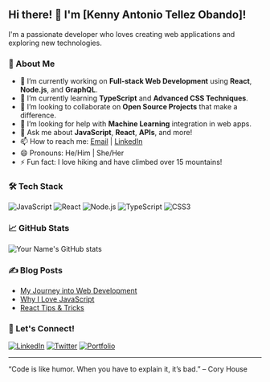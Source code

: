 ## Hi there! 👋 I'm [Kenny Antonio Tellez Obando]!

I'm a passionate developer who loves creating web applications and exploring new technologies.

### 🚀 About Me

- 🔭 I’m currently working on **Full-stack Web Development** using **React**, **Node.js**, and **GraphQL**.
- 🌱 I’m currently learning **TypeScript** and **Advanced CSS Techniques**.
- 👯 I’m looking to collaborate on **Open Source Projects** that make a difference.
- 🤔 I’m looking for help with **Machine Learning** integration in web apps.
- 💬 Ask me about **JavaScript**, **React**, **APIs**, and more!
- 📫 How to reach me: [Email](tellezkenny08@gmail.com) | [LinkedIn](https://linkedin.com/in/yourprofile)
- 😄 Pronouns: He/Him | She/Her
- ⚡ Fun fact: I love hiking and have climbed over 15 mountains!

### 🛠️ Tech Stack

![JavaScript](https://img.shields.io/badge/-JavaScript-F7DF1E?logo=javascript&logoColor=black&style=flat)
![React](https://img.shields.io/badge/-React-61DAFB?logo=react&logoColor=black&style=flat)
![Node.js](https://img.shields.io/badge/-Node.js-339933?logo=node.js&logoColor=white&style=flat)
![TypeScript](https://img.shields.io/badge/-TypeScript-007ACC?logo=typescript&logoColor=white&style=flat)
![CSS3](https://img.shields.io/badge/-CSS3-1572B6?logo=css3&logoColor=white&style=flat)

### 📈 GitHub Stats

![Your Name's GitHub stats](https://github-readme-stats.vercel.app/api?username=YourUsername&show_icons=true&theme=radical)

### ✍️ Blog Posts

- [My Journey into Web Development](https://yourblog.com/post1)
- [Why I Love JavaScript](https://yourblog.com/post2)
- [React Tips & Tricks](https://yourblog.com/post3)

### 💬 Let's Connect!

[![LinkedIn](https://img.shields.io/badge/-LinkedIn-0077B5?logo=linkedin&logoColor=white&style=flat)](https://linkedin.com/in/yourprofile)
[![Twitter](https://img.shields.io/badge/-Twitter-1DA1F2?logo=twitter&logoColor=white&style=flat)](https://twitter.com/yourprofile)
[![Portfolio](https://img.shields.io/badge/-Portfolio-FF5722?logo=website&logoColor=white&style=flat)](https://yourportfolio.com)

---
“Code is like humor. When you have to explain it, it’s bad.” – Cory House

